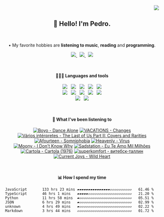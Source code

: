 <h6 align='end'>
   <img src='https://visitcount.itsvg.in/api?id=Pedrvisk&icon=2&color=12' />
</h6>

<!--Heading-->
<h2 align='center'>
   👋 Hello! I'm Pedro.
</h2>
<br/>
<p align='center'>
   • My favorite hobbies are <strong>listening to music</strong>, <strong>reading</strong> and <strong>programming</strong>.
</p>
<!--/Heading-->

<!--Section-->
<!-- <h4 align='center'>
   🌐 Where to find me?
</h4> -->
<p align='center'>
  <a href='https://discordapp.com/users/216662585737478144/'>
     <img src='https://img.shields.io/badge/Discord-7289DA?style=for-the-badge&logo=discord&logoColor=white' />
  </a>
  &nbsp;
  <a href='https://www.last.fm/user/Pedrov1sk'>
     <img src='https://img.shields.io/badge/Lastfm-c3000d.svg?&style=for-the-badge&logo=Last.fm&logoColor=white' />
  </a>
  &nbsp;
  <a href='https://open.spotify.com/user/novoshigod'>
     <img src='https://img.shields.io/badge/Spotify-1db954.svg?&style=for-the-badge&logo=spotify&logoColor=white' />        
  </a> 
</p>
<br/>
<!--/Section--> 

<!--Section-->
<h4 align='center'>
  👨🏻‍💻 Languages and tools
</h4>
<p align='center'>
  <img src='https://img.shields.io/badge/TypeScript-007ACC?style=for-the-badge&logo=typescript&logoColor=white' />&nbsp;&nbsp;
  <img src='https://img.shields.io/badge/JavaScript-F7DF1E?style=for-the-badge&logo=javascript&logoColor=black' />&nbsp;&nbsp;
  <img src='https://img.shields.io/badge/CSS3-1572B6?style=for-the-badge&logo=css3&logoColor=white' />&nbsp;&nbsp;
  <img src='https://img.shields.io/badge/HTML5-E34F26?style=for-the-badge&logo=html5&logoColor=white' />&nbsp;&nbsp;
  <img src='https://img.shields.io/badge/Node.js-43853D?style=for-the-badge&logo=node.js&logoColor=white' />
  <br/>
  <img src='https://img.shields.io/badge/Express-404D59.svg?&style=for-the-badge&logo=express&logoColor=white' />&nbsp;&nbsp;
  <img src='https://img.shields.io/badge/React-20232A?style=for-the-badge&logo=react&logoColor=61DAFB' />&nbsp;&nbsp;
  <img src='https://img.shields.io/badge/Next-black?style=for-the-badge&logo=next.js&logoColor=white' />&nbsp;&nbsp;
  <img src='https://img.shields.io/badge/Firebase-F29D0C?style=for-the-badge&logo=firebase&logoColor=white' />&nbsp;&nbsp;
  <img src='https://img.shields.io/badge/MongoDB-4EA94B?style=for-the-badge&logo=mongodb&logoColor=white' />
  <br/>
  <img src='https://img.shields.io/badge/Oracle-C74634?style=for-the-badge&logo=oracle&logoColor=white' />&nbsp;&nbsp;
  <img src='https://img.shields.io/badge/Git-%23F05032.svg?&style=for-the-badge&logo=git&logoColor=white' />
</p>
<br/>
<!--/Section-->

<!--Section-->
<h4 align='center'>
   🎵 What I've been listening to
</h4>



<!-- lastfm -->
<p align="center"><a href="https://www.last.fm/music/Boyo/Dance+Alone"><img src="https://lastfm.freetls.fastly.net/i/u/64s/01a5041d029f84734ff6b61d4b26cd18.png" title="Boyo - Dance Alone"></a> <a href="https://www.last.fm/music/VACATIONS/Changes"><img src="https://lastfm.freetls.fastly.net/i/u/64s/ccc11aceb641b87bb5a8fbcfdd554c18.jpg" title="VACATIONS - Changes"></a> <a href="https://www.last.fm/music/Va%CC%81rios+inte%CC%81rpretes/The+Last+of+Us+Part+II:+Covers+and+Rarities"><img src="https://lastfm.freetls.fastly.net/i/u/64s/3ab224ff95799d6bd80382dd237832c7.jpg" title="Vários intérpretes - The Last of Us Part II: Covers and Rarities"></a> <a href="https://www.last.fm/music/Afourteen/Somniphobia"><img src="https://lastfm.freetls.fastly.net/i/u/64s/a4cfc388313e7fca6d0a113b108d904c.jpg" title="Afourteen - Somniphobia"></a> <a href="https://www.last.fm/music/Heavenly/Virus"><img src="https://lastfm.freetls.fastly.net/i/u/64s/8dafc2e5c22a2a277b4731a4a6d6308a.jpg" title="Heavenly - Virus"></a> <a href="https://www.last.fm/music/Moony/I+Don%27t+Know+Why"><img src="https://lastfm.freetls.fastly.net/i/u/64s/15aed3624c73436bc3ab419dd44fae35.png" title="Moony - I Don't Know Why"></a> <a href="https://www.last.fm/music/Sadstation/Eu+Te+Amo+Mil+Milh%C3%B5es"><img src="https://lastfm.freetls.fastly.net/i/u/64s/3745dd6a47e94c133593cd2c115e8e19.png" title="Sadstation - Eu Te Amo Mil Milhões"></a> <a href="https://www.last.fm/music/Cartola/Cartola+(1976)"><img src="https://lastfm.freetls.fastly.net/i/u/64s/ebc8f1d02f4ea91c4c518f1c88346ace.jpg" title="Cartola - Cartola (1976)"></a> <a href="https://www.last.fm/music/superkomfort/%D0%B2%D0%B8%D1%82%D0%B5%D0%B1%D1%81%D0%BA-%D1%82%D0%B0%D0%BB%D0%BB%D0%B8%D0%BD"><img src="https://lastfm.freetls.fastly.net/i/u/64s/059462c244921918da044882a78a7e68.jpg" title="superkomfort - витебск-таллин"></a> <a href="https://www.last.fm/music/Current+Joys/Wild+Heart"><img src="https://lastfm.freetls.fastly.net/i/u/64s/3668a275467fc56cdde8d477593a6a62.jpg" title="Current Joys - Wild Heart"></a> </p>



<br/>
<!--/Section-->

<!--Section-->
<h4 align='center'>
   📊 How I spend my time
</h4>

<!--START_SECTION:waka-->

```text
JavaScript       133 hrs 23 mins ▰▰▰▰▰▰▰▰▰▰▰▰▰▰▰▱▱▱▱▱▱▱▱▱▱   61.46 %
TypeScript       46 hrs 1 mins   ▰▰▰▰▰▱▱▱▱▱▱▱▱▱▱▱▱▱▱▱▱▱▱▱▱   21.20 %
Python           11 hrs 58 mins  ▰▱▱▱▱▱▱▱▱▱▱▱▱▱▱▱▱▱▱▱▱▱▱▱▱   05.51 %
JSON             6 hrs 29 mins   ▰▱▱▱▱▱▱▱▱▱▱▱▱▱▱▱▱▱▱▱▱▱▱▱▱   02.99 %
unknown          4 hrs 49 mins   ▰▱▱▱▱▱▱▱▱▱▱▱▱▱▱▱▱▱▱▱▱▱▱▱▱   02.22 %
Markdown         3 hrs 44 mins   ▱▱▱▱▱▱▱▱▱▱▱▱▱▱▱▱▱▱▱▱▱▱▱▱▱   01.72 %
```

<!--END_SECTION:waka-->
  
<!--/Section-->
